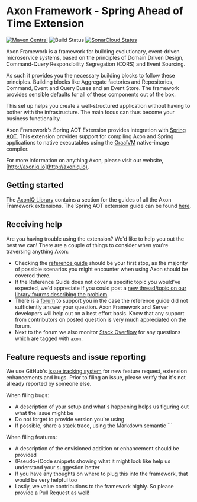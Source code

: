 # Axon Framework - Spring Ahead of Time Extension

[![Maven Central](https://maven-badges.herokuapp.com/maven-central/org.axonframework.extensions.spring-aot/axon-spring-aot/badge.svg)](https://maven-badges.herokuapp.com/maven-central/org.axonframework.extensions.spring-aot/axon-spring-aot/)
![Build Status](https://github.com/AxonFramework/extension-spring-aot/workflows/Spring%20AOT%20Extension/badge.svg?branch=main)
[![SonarCloud Status](https://sonarcloud.io/api/project_badges/measure?project=AxonFramework_extension-spring-aot&metric=alert_status)](https://sonarcloud.io/dashboard?id=AxonFramework_extension-spring-aot)

Axon Framework is a framework for building evolutionary, event-driven microservice systems,
based on the principles of Domain Driven Design, Command-Query Responsibility Segregation (CQRS) and Event Sourcing.

As such it provides you the necessary building blocks to follow these principles.
Building blocks like Aggregate factories and Repositories, Command, Event and Query Buses and an Event Store.
The framework provides sensible defaults for all of these components out of the box.

This set up helps you create a well-structured application without having to bother with the infrastructure.
The main focus can thus become your business functionality.

Axon Framework's Spring AOT Extension provides integration
with [Spring AOT](https://docs.spring.io/spring-boot/docs/current/reference/html/native-image.html#native-image.introducing-graalvm-native-images.understanding-aot-processing).
This extension provides support for compiling Axon and Spring applications to native executables using
the [GraalVM](https://www.graalvm.org/) native-image compiler.

For more information on anything Axon, please visit our website, [http://axoniq.io](http://axoniq.io).

## Getting started

The [AxonIQ Library](https://library.axoniq.io) contains a section for the guides of all the Axon Framework extensions.
The Spring AOT extension guide can be found [here](https://library.axoniq.io/home/guides/axon-framework.html).

## Receiving help

Are you having trouble using the extension?
We'd like to help you out the best we can!
There are a couple of things to consider when you're traversing anything Axon:

* Checking the [reference guide](https://library.axoniq.io/axon_framework_old_ref/) should be your first stop,
  as the majority of possible scenarios you might encounter when using Axon should be covered there.
* If the Reference Guide does not cover a specific topic you would've expected,
  we'd appreciate if you could post a [new thread/topic on our library fourms describing the problem](https://discuss.axoniq.io/c/26).
* There is a [forum](https://discuss.axoniq.io/) to support you in the case the reference guide did not sufficiently answer your question.
  Axon Framework and Server developers will help out on a best effort basis.
  Know that any support from contributors on posted question is very much appreciated on the forum.
* Next to the forum we also monitor [Stack Overflow](https://stackoverflow.com/) for any questions which are tagged with `axon`.

## Feature requests and issue reporting

We use GitHub's [issue tracking system](https://github.com/AxonFramework/extension-spring-aot/issues) for new feature
request, extension enhancements and bugs.
Prior to filing an issue, please verify that it's not already reported by someone else.

When filing bugs:
* A description of your setup and what's happening helps us figuring out what the issue might be
* Do not forget to provide version you're using
* If possible, share a stack trace, using the Markdown semantic ```

When filing features:
* A description of the envisioned addition or enhancement should be provided
* (Pseudo-)Code snippets showing what it might look like help us understand your suggestion better
* If you have any thoughts on where to plug this into the framework, that would be very helpful too
* Lastly, we value contributions to the framework highly. So please provide a Pull Request as well!
